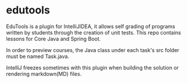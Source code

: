# edutools

EduTools is a plugin for IntelliJIDEA, it allows self grading of programs written by students through the creation of unit tests. This repo contains lessons for Core Java and Spring Boot.

In order to preview courses, the Java class under each task's src folder must be named Task.java.

IntelliJ freezes sometimes with this plugin when building the solution or rendering markdown(MD) files.
